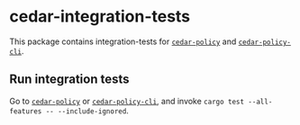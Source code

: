 # cedar-integration-tests

This package contains integration-tests for [`cedar-policy`](../cedar-policy) and [`cedar-policy-cli`](../cedar-policy-cli).

## Run integration tests

Go to [`cedar-policy`](../cedar-policy) or [`cedar-policy-cli`](../cedar-policy-cli), and invoke `cargo test --all-features -- --include-ignored`.

